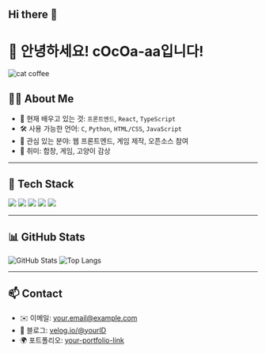 ## Hi there 👋

# 👋 안녕하세요! cOcOa-aa입니다!

![cat coffee](이미지링크)

## 🧑‍💻 About Me
- 🌱 현재 배우고 있는 것: `프론트엔드`, `React`, `TypeScript`
- 🛠 사용 가능한 언어: `C`, `Python`, `HTML/CSS`, `JavaScript`
- 🧠 관심 있는 분야: 웹 프론트엔드, 게임 제작, 오픈소스 참여
- 🎵 취미: 합창, 게임, 고양이 감상

---

## 🔧 Tech Stack
<img src="https://img.shields.io/badge/C-A8B9CC?style=flat&logo=c&logoColor=white"/>
<img src="https://img.shields.io/badge/Python-3776AB?style=flat&logo=python&logoColor=white"/>
<img src="https://img.shields.io/badge/HTML-E34F26?style=flat&logo=html5&logoColor=white"/>
<img src="https://img.shields.io/badge/CSS-1572B6?style=flat&logo=css3&logoColor=white"/>
<img src="https://img.shields.io/badge/JavaScript-F7DF1E?style=flat&logo=javascript&logoColor=black"/>

---

## 📊 GitHub Stats
![GitHub Stats](https://github-readme-stats.vercel.app/api?username=your-username&show_icons=true&theme=tokyonight)
![Top Langs](https://github-readme-stats.vercel.app/api/top-langs/?username=your-username&layout=compact&theme=tokyonight)

---

## 📫 Contact
- ✉️ 이메일: your.email@example.com
- 📝 블로그: [velog.io/@yourID](https://velog.io/@yourID)
- 🌍 포트폴리오: [your-portfolio-link](https://example.com)


<!--
**cOcOa-aa/cOcOa-aa** is a ✨ _special_ ✨ repository because its `README.md` (this file) appears on your GitHub profile.

Here are some ideas to get you started:

- 🔭 I’m currently working on ...
- 🌱 I’m currently learning ...
- 👯 I’m looking to collaborate on ...
- 🤔 I’m looking for help with ...
- 💬 Ask me about ...
- 📫 How to reach me: ...
- 😄 Pronouns: ...
- ⚡ Fun fact: ...
-->
